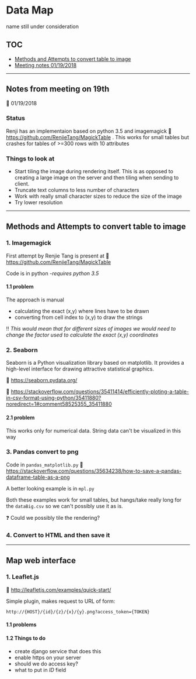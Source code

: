 # Data Map

name still under consideration

## TOC

- [Methods and Attempts to convert table to image](#methods-and-attempts-to-convert-table-to-image)
- [Meeting notes 01/19/2018](#notes-from-meeting-on-19th)

---

## Notes from meeting on 19th

:date: 01/19/2018

### Status

Renji has an implementaion based on python 3.5 and imagemagick :link: https://github.com/RenjieTang/MagickTable
. This works for small tables but crashes for tables of >=300 rows with 10 attributes

### Things to look at

- Start tiling the image during rendering itself. This is as opposed to creating a large image on the server and then tiling when sending to client.
- Truncate text columns to less number of characters
- Work with really small character sizes to reduce the size of the image
- Try lower resolution

---

## Methods and Attempts to convert table to image

### 1. Imagemagick

First attempt by Renjie Tang is present at :link: https://github.com/RenjieTang/MagickTable

Code is in python -_requires python 3.5_

#### 1.1  problem

The approach is manual

- calculating the exact (x,y) where lines have to be drawn
- converting from cell index to (x,y) to draw the strings

:bangbang: _This would mean that for different sizes of images we would need to change the factor used to calculate the exact (x,y) coordinates_

### 2. Seaborn

Seaborn is a Python visualization library based on matplotlib. It provides a high-level interface for drawing attractive statistical graphics.

:link: https://seaborn.pydata.org/

:link: https://stackoverflow.com/questions/35411414/efficiently-ploting-a-table-in-csv-format-using-python/35411880?noredirect=1#comment58525355_35411880

#### 2.1 problem

This works only for numerical data. String data can't be visualized in this way

### 3. Pandas convert to png

Code in ```pandas_matplotlib.py```
:link: https://stackoverflow.com/questions/35634238/how-to-save-a-pandas-dataframe-table-as-a-png

A better looking example is in ```mpl.py```

Both these examples work for small tables, but hangs/take really long for the ```dataBig.csv``` so we can't possibly use it as is.

:question: Could we possibly tile the rendering?

### 4. Convert to HTML and then save it

---

## Map web interface

### 1. Leaflet.js

:link: http://leafletjs.com/examples/quick-start/

Simple plugin, makes request to URL of form:

`http://{HOST}/{id}/{z}/{x}/{y}.png?access_token={TOKEN}`

#### 1.1 problems

#### 1.2 Things to do

- create django service that does this
- enable https on your server
- should we do access key?
- what to put in _ID_ field